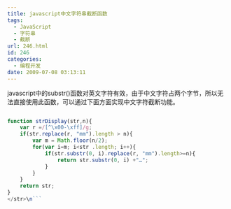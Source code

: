 ```yaml
---
title: javascript中文字符串截断函数
tags:
  - JavaScript
  - 字符串
  - 截断
url: 246.html
id: 246
categories:
  - 编程开发
date: 2009-07-08 03:13:11
---
```


javascript中的substr()函数对英文字符有效，由于中文字符占两个字节，所以无法直接使用此函数，可以通过下面方面实现中文字符截断功能。


```javascript

function strDisplay(str,n){ 
	var r =/[^\x00-\xff]/g; 
 	if(str.replace(r, "mm").length > n){ 
		var m = Math.floor(n/2); 
		for(var i=m; i<str .length; i++){ 
			if(str.substr(0, i).replace(r, "mm").length>=n){ 
				return str.substr(0, i) +"…"; 
			} 
		} 
	} 
	return str; 
}
</str>\n```
